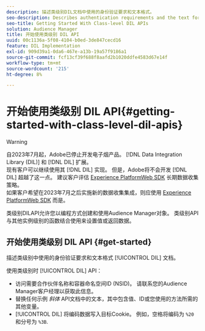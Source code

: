 ```yaml
---
description: 描述类级别DIL文档中使用的身份验证要求和文本格式。
seo-description: Describes authentication requirements and the text formatting used in the class-level DIL documentation.
seo-title: Getting Started With Class-level DIL APIs
solution: Audience Manager
title: 开始使用类级别 DIL API
uuid: 00c1136a-5f08-4104-b0ed-3de847cecd16
feature: DIL Implementation
exl-id: 909d39a1-0da6-467e-a13b-19a57f9186a1
source-git-commit: fcf13cf39f688f8aafd2b1020ddfe4583d67e14f
workflow-type: tm+mt
source-wordcount: '215'
ht-degree: 8%

---
```


# 开始使用类级别 DIL API{#getting-started-with-class-level-dil-apis}

>[!WARNING]
>
>自2023年7月起，Adobe已停止开发电子烟产品。 [!DNL Data Integration Library (DIL)] 和 [!DNL DIL] 扩展。
><br>
>现有客户可以继续使用其 [!DNL DIL] 实现。 但是，Adobe将不会开发 [!DNL DIL] 超越了这一点。 建议客户评估 [Experience PlatformWeb SDK](https://experienceleague.adobe.com/docs/experience-platform/edge/home.html?lang=en) 长期数据收集策略。
><br>
>如果客户希望在2023年7月之后实施新的数据收集集成，则应使用 [Experience PlatformWeb SDK](https://experienceleague.adobe.com/docs/experience-platform/edge/home.html?lang=en) 而是。

类级别DILAPI允许您以编程方式创建和使用Audience Manager对象。 类级别API与其他实例级别的函数结合使用来设置值或返回数据。

## 开始使用类级别 DIL API {#get-started}

描述类级别中使用的身份验证要求和文本格式 [!UICONTROL DIL] 文档。

<!-- 

c_class_start.xml

 -->

使用类级别时 [!UICONTROL DIL] API：

* 访问需要合作伙伴名称和容器命名空间ID (NSID)。 请联系您的Audience Manager客户经理以获取此信息。
* 替换任何示例 *斜体* API文档中的文本，其中包含值、ID或您使用的方法所需的其他变量。
* [!UICONTROL DIL] 将编码数据写入目标Cookie。 例如，空格将编码为 `%20` 和分号为 `%3B`.
